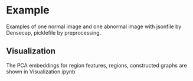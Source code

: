 # Example

Examples of one normal image and one abnormal image with jsonfile by Densecap, picklefile by preprocessing.  
## Visualization
The PCA embeddings for region features, regions, constructed graphs are shown in Visualization.ipynb
